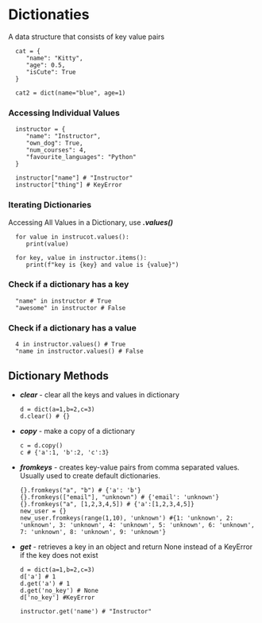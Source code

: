 # Dictionaties

   A data structure that consists of key value pairs

      cat = {
         "name": "Kitty",
         "age": 0.5,
         "isCute": True
      }

      cat2 = dict(name="blue", age=1)

### Accessing Individual Values

     
      instructor = {
         "name": "Instructor",
         "own_dog": True,
         "num_courses": 4,
         "favourite_languages": "Python"
      }

      instructor["name"] # "Instructor"
      instructor["thing"] # KeyError

### Iterating Dictionaries

Accessing All Values in a Dictionary, use ***.values()***

      for value in instrucot.values():
         print(value)

      for key, value in instructor.items():
         print(f"key is {key} and value is {value}")

### Check if a dictionary has a key

      "name" in instructor # True
      "awesome" in instructor # False

### Check if a dictionary has a value

      4 in instructor.values() # True
      "name in instructor.values() # False

## Dictionary Methods

   - ***clear*** - clear all the keys and values in dictionary

         d = dict(a=1,b=2,c=3)
         d.clear() # {}

   - ***copy*** - make a copy of a dictionary

         c = d.copy()
         c # {'a':1, 'b':2, 'c':3}

   - ***fromkeys*** - creates key-value pairs from comma separated values. Usually used to create default dictionaries.

         {}.fromkeys("a", "b") # {'a': 'b'}
         {}.fromkeys(["email"], "unknown") # {'email': 'unknown'}
         {}.fromkeys("a", [1,2,3,4,5]) # {'a':[1,2,3,4,5]}
         new_user = {}
         new_user.fromkeys(range(1,10), 'unknown') #{1: 'unknown', 2: 'unknown', 3: 'unknown', 4: 'unknown', 5: 'unknown', 6: 'unknown', 7: 'unknown', 8: 'unknown', 9: 'unknown'}

   - ***get*** - retrieves a key in an object and return None instead of a KeyError if the key does not exist

         d = dict(a=1,b=2,c=3)
         d['a'] # 1
         d.get('a') # 1
         d.get('no_key') # None
         d['no_key'] #KeyError

         instructor.get('name') # "Instructor"
